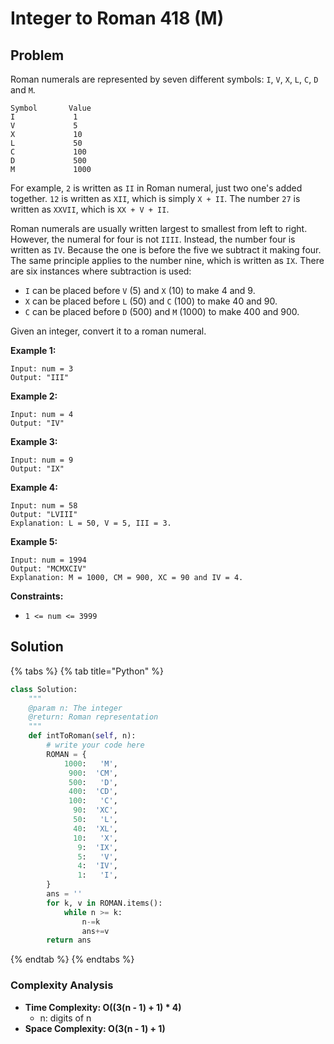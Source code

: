 # Integer to Roman 418 \(M\)

## Problem

Roman numerals are represented by seven different symbols: `I`, `V`, `X`, `L`, `C`, `D` and `M`.

```text
Symbol       Value
I             1
V             5
X             10
L             50
C             100
D             500
M             1000
```

For example, `2` is written as `II` in Roman numeral, just two one's added together. `12` is written as `XII`, which is simply `X + II`. The number `27` is written as `XXVII`, which is `XX + V + II`.

Roman numerals are usually written largest to smallest from left to right. However, the numeral for four is not `IIII`. Instead, the number four is written as `IV`. Because the one is before the five we subtract it making four. The same principle applies to the number nine, which is written as `IX`. There are six instances where subtraction is used:

* `I` can be placed before `V` \(5\) and `X` \(10\) to make 4 and 9. 
* `X` can be placed before `L` \(50\) and `C` \(100\) to make 40 and 90. 
* `C` can be placed before `D` \(500\) and `M` \(1000\) to make 400 and 900.

Given an integer, convert it to a roman numeral.

**Example 1:**

```text
Input: num = 3
Output: "III"
```

**Example 2:**

```text
Input: num = 4
Output: "IV"
```

**Example 3:**

```text
Input: num = 9
Output: "IX"
```

**Example 4:**

```text
Input: num = 58
Output: "LVIII"
Explanation: L = 50, V = 5, III = 3.
```

**Example 5:**

```text
Input: num = 1994
Output: "MCMXCIV"
Explanation: M = 1000, CM = 900, XC = 90 and IV = 4.
```

**Constraints:**

* `1 <= num <= 3999`

## Solution 

{% tabs %}
{% tab title="Python" %}
```python
class Solution:
    """
    @param n: The integer
    @return: Roman representation
    """
    def intToRoman(self, n):
        # write your code here
        ROMAN = {
            1000:   'M', 
             900:  'CM',
             500:   'D',
             400:  'CD', 
             100:   'C',
              90:  'XC',
              50:   'L',
              40:  'XL',
              10:   'X', 
               9:  'IX',
               5:   'V',
               4:  'IV',
               1:   'I',
        }
        ans = ''
        for k, v in ROMAN.items():
            while n >= k:
                n-=k
                ans+=v
        return ans
```
{% endtab %}
{% endtabs %}

### Complexity Analysis

* **Time Complexity: O\(\(3\(n - 1\) + 1\) \* 4\)**
  * n: digits of n
* **Space Complexity: O\(3\(n - 1\) + 1\)**

